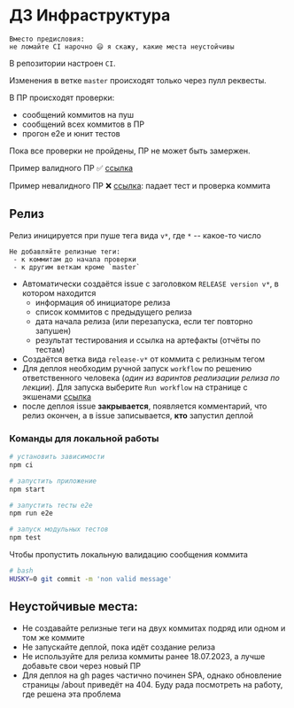 # ДЗ Инфраструктура

```
Вместо предисловия:
не ломайте CI нарочно 😃 я скажу, какие места неустойчивы
```

В репозитории настроен `CI`.

Изменения в ветке `master` происходят только через пулл реквесты.

В ПР происходят проверки:

- сообщений коммитов на пуш
- сообщений всех коммитов в ПР
- прогон е2е и юнит тестов

Пока все проверки не пройдены, ПР не может быть замержен.

Пример валидного ПР ✅ [ссылка](https://github.com/neemkashu/unit-demo-cra-neemkashu/pull/13)

Пример невалидного ПР ❌ [ссылка](https://github.com/neemkashu/unit-demo-cra-neemkashu/pull/9): падает тест и проверка коммита

## Релиз

Релиз иницируется при пуше тега вида `v*`, где `*` -- какое-то число

```
Не добавляйте релизные теги:
 - к коммитам до начала проверки
 - к другим веткам кроме `master`
```

- Автоматически создаётся issue с заголовком `RELEASE version v*`, в котором находится
  - информация об инициаторе релиза
  - список коммитов с предыдущего релиза
  - дата начала релиза (или перезапуска, если тег повторно запушен)
  - результат тестирования и ссылка на артефакты (отчёты по тестам)
- Создаётся ветка вида `release-v*` от коммита с релизным тегом
- Для деплоя необходим ручной запуск `workflow` по решению ответственного человека (_один из варинтов реализации релиза по лекции_).
  Для запуска выберите `Run workflow` на странице с экшенами [ссылка](https://github.com/neemkashu/unit-demo-cra-neemkashu/actions/workflows/deploy.yml)
- после деплоя issue **закрывается**, появляется комментарий, что релиз окончен, а в issue записывается, **кто** запустил деплой

### Команды для локальной работы

```sh
# установить зависимости
npm ci

# запустить приложение
npm start

# запустить тесты е2е
npm run e2e

# запуск модульных тестов
npm test
```

Чтобы пропустить локальную валидацию сообщения коммита

```sh
# bash
HUSKY=0 git commit -m 'non valid message'
```

## Неустойчивые места:

- Не создавайте релизные теги на двух коммитах подряд или одном и том же коммите
- Не запускайте деплой, пока идёт создание релиза
- Не используйте для релиза коммиты ранее 18.07.2023, а лучше добавьте свои через новый ПР
- Для деплоя на gh pages частично починен SPA, однако обновление страницы /about приведёт на 404. Буду рада посмотреть на работу, где решена эта проблема
